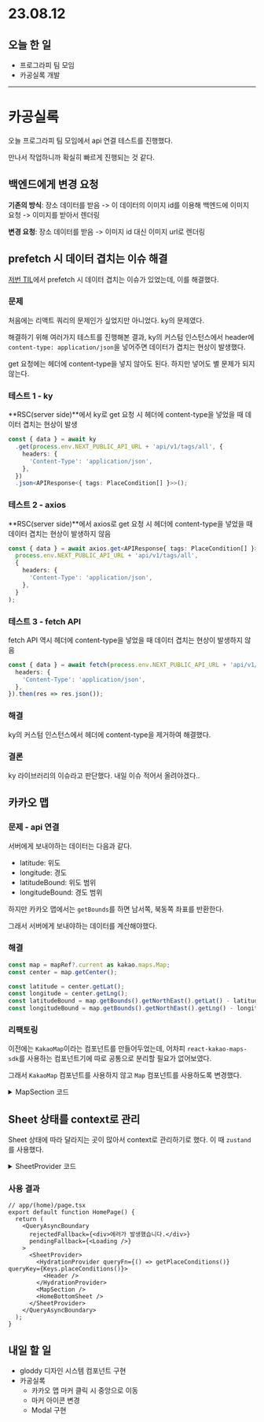 # 23.08.12

## 오늘 한 일

- 프로그라피 팀 모임
- 카공실록 개발

---

# 카공실록

오늘 프로그라피 팀 모임에서 api 연결 테스트를 진행했다.

만나서 작업하니까 확실히 빠르게 진행되는 것 같다.

## 백엔드에게 변경 요청

**기존의 방식**: 장소 데이터를 받음 -> 이 데이터의 이미지 id를 이용해 백엔드에 이미지 요청 -> 이미지를 받아서 렌더링

**변경 요청**: 장소 데이터를 받음 -> 이미지 id 대신 이미지 url로 렌더링

## prefetch 시 데이터 겹치는 이슈 해결

[저번 TIL](./08.10%20일지.md#이슈카공실록---prefetch해서-데이터를-가져왔을-때-이전-데이터가-겹치는-현상)에서 prefetch 시 데이터 겹치는 이슈가 있었는데, 이를 해결했다.

### 문제

처음에는 리액트 쿼리의 문제인가 싶었지만 아니었다. ky의 문제였다.

해결하기 위해 여러가지 테스트를 진행해본 결과, ky의 커스텀 인스턴스에서 header에 `content-type: application/json`을 넣어주면 데이터가 겹치는 현상이 발생했다.

get 요청에는 헤더에 content-type을 넣지 않아도 된다. 하지만 넣어도 별 문제가 되지 않는다.

### 테스트 1 - ky

**RSC(server side)**에서 ky로 get 요청 시 헤더에 content-type을 넣었을 때 데이터 겹치는 현상이 발생

```ts
const { data } = await ky
  .get(process.env.NEXT_PUBLIC_API_URL + 'api/v1/tags/all', {
    headers: {
      'Content-Type': 'application/json',
    },
  })
  .json<APIResponse<{ tags: PlaceCondition[] }>>();
```

### 테스트 2 - axios

**RSC(server side)**에서 axios로 get 요청 시 헤더에 content-type을 넣었을 때 데이터 겹치는 현상이 발생하지 않음

```ts
const { data } = await axios.get<APIResponse{ tags: PlaceCondition[] }>(
  process.env.NEXT_PUBLIC_API_URL + 'api/v1/tags/all',
  {
    headers: {
      'Content-Type': 'application/json',
    },
  }
);
```

### 테스트 3 - fetch API

fetch API 역시 헤더에 content-type을 넣었을 때 데이터 겹치는 현상이 발생하지 않음

```ts
const { data } = await fetch(process.env.NEXT_PUBLIC_API_URL + 'api/v1/tags/all', {
  headers: {
    'Content-Type': 'application/json',
  },
}).then(res => res.json());
```

### 해결

ky의 커스텀 인스턴스에서 헤더에 content-type을 제거하여 해결했다.

### 결론

ky 라이브러리의 이슈라고 판단했다. 내일 이슈 적어서 올려야겠다..

## 카카오 맵

### 문제 - api 연결

서버에게 보내야하는 데이터는 다음과 같다.

- latitude: 위도
- longitude: 경도
- latitudeBound: 위도 범위
- longitudeBound: 경도 범위

하지만 카카오 맵에서는 `getBounds`를 하면 남서쪽, 북동쪽 좌표를 반환한다.

그래서 서버에게 보내야하는 데이터를 계산해야했다.

### 해결

```ts
const map = mapRef?.current as kakao.maps.Map;
const center = map.getCenter();

const latitude = center.getLat();
const longitude = center.getLng();
const latitudeBound = map.getBounds().getNorthEast().getLat() - latitude;
const longitudeBound = map.getBounds().getNorthEast().getLng() - longitude;
```

### 리팩토링

이전에는 `KakaoMap`이라는 컴포넌트를 만들어두었는데, 어차피 `react-kakao-maps-sdk`를 사용하는 컴포넌트기에 따로 공통으로 분리할 필요가 없어보였다.

그래서 `KakaoMap` 컴포넌트를 사용하지 않고 `Map` 컴포넌트를 사용하도록 변경했다.

<details>
<summary>MapSection 코드</summary>

```tsx
export default function MapSection() {
  const { coordinates } = useCenterCoordinateStore();
  const { refetch } = useGetPlacesAround(coordinates);
  const mapRef = useRef<kakao.maps.Map>(null);

  useEffect(() => {
    refetch();
  }, [coordinates]);

  return (
    <section>
      <Map
        className="h-screen w-full min-w-[360px]"
        ref={mapRef}
        center={{
          lat: DEFAULT_COORDINATES.latitude,
          lng: DEFAULT_COORDINATES.longitude,
        }}
        isPanto={true}
        level={6}
      >
        <SearchCTAButton mapRef={mapRef} />
        <Suspense.CSROnly>
          <Markers />
        </Suspense.CSROnly>
        <LocationCTAButton mapRef={mapRef} />
      </Map>
    </section>
  );
}
```

</details>

## Sheet 상태를 context로 관리

Sheet 상태에 따라 달라지는 곳이 많아서 context로 관리하기로 했다. 이 때 `zustand`를 사용했다.

<details>
<summary>SheetProvider 코드</summary>

```tsx
'use client';
import { createContext, useContext } from 'react';
import { createStore, useStore } from 'zustand';

interface SheetStore {
  isBottomSheetUp: boolean;
  setIsBottomSheetUp: (isBottomSheetUp: boolean) => void;
}

const sheetStore = createStore<SheetStore>(set => ({
  isBottomSheetUp: false,
  setIsBottomSheetUp: isBottomSheetUp => set({ isBottomSheetUp }),
}));

const sheetContext = createContext<typeof sheetStore | null>(null);

export const SheetProvider = ({ children }: { children: React.ReactNode }) => {
  return <sheetContext.Provider value={sheetStore}>{children}</sheetContext.Provider>;
};

export function useSheetContext<T>(selector: (state: SheetStore) => T): T {
  const store = useContext(sheetContext);
  if (!store) {
    throw new Error('Cannot find SheetProvider');
  }

  return useStore(store, selector);
}
```

</details>

### 사용 결과

```tsx
// app/(home)/page.tsx
export default function HomePage() {
  return (
    <QueryAsyncBoundary
      rejectedFallback={<div>에러가 발생했습니다.</div>}
      pendingFallback={<Loading />}
    >
      <SheetProvider>
        <HydrationProvider queryFn={() => getPlaceConditions()} queryKey={Keys.placeConditions()}>
          <Header />
        </HydrationProvider>
        <MapSection />
        <HomeBottomSheet />
      </SheetProvider>
    </QueryAsyncBoundary>
  );
}
```

## 내일 할 일

- gloddy 디자인 시스템 컴포넌트 구현
- 카공실록
  - 카카오 맵 마커 클릭 시 중앙으로 이동
  - 마커 아이콘 변경
  - Modal 구현
